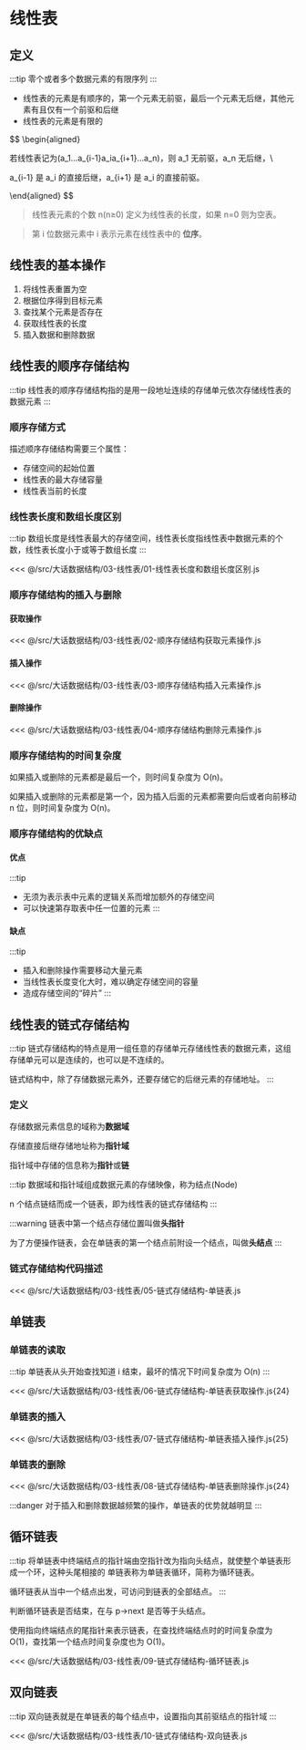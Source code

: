 # 线性表

## 定义

:::tip
零个或者多个数据元素的有限序列
:::

- 线性表的元素是有顺序的，第一个元素无前驱，最后一个元素无后继，其他元素有且仅有一个前驱和后继
- 线性表的元素是有限的

$$
\begin{aligned}

若线性表记为(a_1...a_{i-1}a_ia_{i+1}...a_n)，则 a_1 无前驱，a_n 无后继，\\

a_{i-1} 是 a_i 的直接后继，a_{i+1} 是 a_i 的直接前驱。

\end{aligned}
$$

> 线性表元素的个数 n(n≥0) 定义为线性表的长度，如果 n=0 则为空表。

> 第 i 位数据元素中 i 表示元素在线性表中的 **位序**。

## 线性表的基本操作

1. 将线性表重置为空
2. 根据位序得到目标元素
3. 查找某个元素是否存在
4. 获取线性表的长度
5. 插入数据和删除数据

## 线性表的顺序存储结构

:::tip
线性表的顺序存储结构指的是用一段地址连续的存储单元依次存储线性表的数据元素
:::

### 顺序存储方式

描述顺序存储结构需要三个属性：

- 存储空间的起始位置
- 线性表的最大存储容量
- 线性表当前的长度

### 线性表长度和数组长度区别

:::tip
数组长度是线性表最大的存储空间，线性表长度指线性表中数据元素的个数，线性表长度小于或等于数组长度
:::

<<< @/src/大话数据结构/03-线性表/01-线性表长度和数组长度区别.js

### 顺序存储结构的插入与删除

#### 获取操作

<<< @/src/大话数据结构/03-线性表/02-顺序存储结构获取元素操作.js

#### 插入操作

<<< @/src/大话数据结构/03-线性表/03-顺序存储结构插入元素操作.js

#### 删除操作

<<< @/src/大话数据结构/03-线性表/04-顺序存储结构删除元素操作.js

### 顺序存储结构的时间复杂度

如果插入或删除的元素都是最后一个，则时间复杂度为 O(n)。

如果插入或删除的元素都是第一个，因为插入后面的元素都需要向后或者向前移动 n 位，则时间复杂度为 O(n)。

### 顺序存储结构的优缺点

#### 优点

:::tip

- 无须为表示表中元素的逻辑关系而增加额外的存储空间
- 可以快速第存取表中任一位置的元素
  :::

#### 缺点

:::tip

- 插入和删除操作需要移动大量元素
- 当线性表长度变化大时，难以确定存储空间的容量
- 造成存储空间的“碎片”
  :::

## 线性表的链式存储结构

:::tip
链式存储结构的特点是用一组任意的存储单元存储线性表的数据元素，这组存储单元可以是连续的，也可以是不连续的。

链式结构中，除了存储数据元素外，还要存储它的后继元素的存储地址。
:::

### 定义

存储数据元素信息的域称为**数据域**

存储直接后继存储地址称为**指针域**

指针域中存储的信息称为**指针**或**链**

:::tip
数据域和指针域组成数据元素的存储映像，称为结点(Node)

n 个结点链结而成一个链表，即为线性表的链式存储结构
:::

:::warning
链表中第一个结点存储位置叫做**头指针**

为了方便操作链表，会在单链表的第一个结点前附设一个结点，叫做**头结点**
:::

### 链式存储结构代码描述

<<< @/src/大话数据结构/03-线性表/05-链式存储结构-单链表.js

## 单链表

### 单链表的读取

:::tip
单链表从头开始查找知道 i 结束，最坏的情况下时间复杂度为 O(n)
:::

<<< @/src/大话数据结构/03-线性表/06-链式存储结构-单链表获取操作.js{24}

### 单链表的插入

<<< @/src/大话数据结构/03-线性表/07-链式存储结构-单链表插入操作.js{25}

### 单链表的删除

<<< @/src/大话数据结构/03-线性表/08-链式存储结构-单链表删除操作.js{24}

:::danger
对于插入和删除数据越频繁的操作，单链表的优势就越明显
:::

## 循环链表

:::tip
将单链表中终端结点的指针端由空指针改为指向头结点，就使整个单链表形成一个环，这种头尾相接的
单链表称为单链表循环，简称为循环链表。

循环链表从当中一个结点出发，可访问到链表的全部结点。
:::

判断循环链表是否结束，在与 p->next 是否等于头结点。

使用指向终端结点的尾指针来表示链表，在查找终端结点时的时间复杂度为 O(1)，查找第一个结点时间复杂度也为 O(1)。

<<< @/src/大话数据结构/03-线性表/09-链式存储结构-循环链表.js

## 双向链表

:::tip
双向链表就是在单链表的每个结点中，设置指向其前驱结点的指针域
:::

<<< @/src/大话数据结构/03-线性表/10-链式存储结构-双向链表.js
